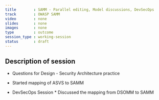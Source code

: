 ```yaml
---
title        : SAMM - Parallel editing, Model discussions, DevSecOps
track        : OWASP SAMM
video        : none
slides       : none
images       : none
type         : outcome
session_type : working-session         
status       : draft  
---
```


## Description of session

* Questions for Design - Security Architecture practice
* Started mapping of ASVS to SAMM

* DevSecOps Session
              * Discussed the mapping from DSOMM to SAMM
                 
